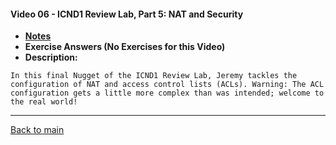#### Video 06 - ICND1 Review Lab, Part 5: NAT and Security

- **[Notes](notes.md)**
- **Exercise Answers (No Exercises for this Video)**
- **Description:**

```
In this final Nugget of the ICND1 Review Lab, Jeremy tackles the
configuration of NAT and access control lists (ACLs). Warning: The ACL
configuration gets a little more complex than was intended; welcome to
the real world!
```

---
 
[Back to main](https://github.com/rot0xd/CBTNuggets/blob/master/CCNA/ICND-2/README.md)

